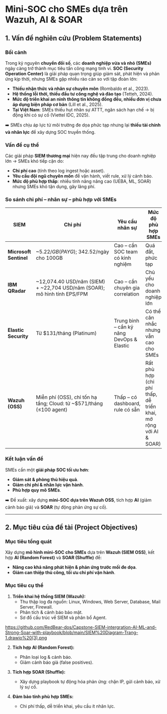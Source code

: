 # Mini-SOC cho SMEs dựa trên Wazuh, AI & SOAR

## 1. Vấn đề nghiên cứu (Problem Statements)

### Bối cảnh  
Trong kỷ nguyên **chuyển đổi số**, các **doanh nghiệp vừa và nhỏ (SMEs)** ngày càng trở thành mục tiêu tấn công mạng tinh vi. **SOC (Security Operation Center)** là giải pháp quan trọng giúp giám sát, phát hiện và phản ứng kịp thời, nhưng SMEs gặp nhiều rào cản so với tập đoàn lớn:  
- **Thiếu nhận thức và nhân sự chuyên môn** (Rombaldo et al., 2023).  
- **Hệ thống lỗi thời, thiếu đầu tư công nghệ và đào tạo** (Tetteh, 2024).  
- **Mức độ triển khai an ninh thông tin không đồng đều, nhiều đơn vị chưa áp dụng biện pháp cơ bản** (Lill et al., 2025).  
- **Tại Việt Nam**: SMEs thiếu hụt nhân sự ATTT, ngân sách hạn chế → bị động khi có sự cố (Viettel IDC, 2025).  

➡️ SMEs chịu áp lực từ môi trường đe dọa phức tạp nhưng lại **thiếu tài chính và nhân lực** để xây dựng SOC truyền thống.

### Vấn đề cụ thể  
Các giải pháp **SIEM thương mại** hiện nay đều tập trung cho doanh nghiệp lớn → SMEs khó tiếp cận do:  
- **Chi phí cao** (tính theo log ingest hoặc asset).  
- **Yêu cầu đội ngũ chuyên môn** để vận hành, viết rule, xử lý cảnh báo.  
- **Mức độ phù hợp thấp**: nhiều tính năng nâng cao (UEBA, ML, SOAR) nhưng SMEs khó tận dụng, gây lãng phí.  

### So sánh chi phí – nhân sự – phù hợp với SMEs  

| **SIEM**             | **Chi phí** | **Yêu cầu nhân sự** | **Mức độ phù hợp SMEs** |
|----------------------|-------------|----------------------|--------------------------|
| **Microsoft Sentinel** | ~$5.22/GB (PAYG); ~$342.52/ngày cho 100GB | Cao – cần SOC team có kinh nghiệm | Quá đắt, phức tạp |
| **IBM QRadar**       | ~12,074.40 USD/năm (SIEM) + ~22,704 USD/năm (SOAR); mô hình tính EPS/FPM | Cao – cần chuyên gia correlation | Chủ yếu cho doanh nghiệp lớn |
| **Elastic Security** | Từ $131/tháng (Platinum) | Trung bình – cần kỹ năng DevOps & Elastic | Có thể cân nhắc nhưng vẫn cao cho SMEs |
| **Wazuh (OSS)**      | Miễn phí (OSS), chỉ tốn hạ tầng; Cloud: từ ~$571/tháng (≤100 agent) | Thấp – có dashboard, rule có sẵn | Rất phù hợp (chi phí thấp, dễ triển khai, mở rộng với AI & SOAR) |

### Kết luận vấn đề  
SMEs cần một **giải pháp SOC tối ưu hơn**:  
- **Giám sát & phòng thủ hiệu quả**.  
- **Giảm chi phí & nhân lực vận hành**.  
- **Phù hợp quy mô SMEs**.  

➡️ Đề xuất: xây dựng **mini-SOC dựa trên Wazuh OSS**, tích hợp **AI** (giảm cảnh báo giả) và **SOAR** (tự động phản ứng sự cố).  

---

## 2. Mục tiêu của đề tài (Project Objectives)

### Mục tiêu tổng quát  
Xây dựng **mô hình mini-SOC cho SMEs** dựa trên **Wazuh (SIEM OSS)**, kết hợp **AI (Random Forest)** và **SOAR (Shuffle)** để:  
- **Nâng cao khả năng phát hiện & phản ứng trước mối đe dọa**.  
- **Giảm can thiệp thủ công, tối ưu chi phí vận hành**.  

### Mục tiêu cụ thể  
1. **Triển khai hệ thống SIEM (Wazuh):**  
   - Thu thập log đa nguồn: Linux, Windows, Web Server, Database, Mail Server, Firewall.  
   - Phân tích & cảnh báo bảo mật.
   - Sơ đồ cấu trúc về SIEM và phân bổ Agent.

https://github.com/RedBear-dos/Capstone-SIEM-intergration-AI-ML-and-Strong-Soar-with-playbook/blob/main/SIEM%20Diagram-Trang-1.drawio%20(3).png


2. **Tích hợp AI (Random Forest):**  
   - Phân loại log & cảnh báo.  
   - Giảm cảnh báo giả (false positives).  

3. **Tích hợp SOAR (Shuffle):**  
   - Xây dựng playbook tự động hóa phản ứng: chặn IP, gửi cảnh báo, xử lý sự cố.  

4. **Đảm bảo tính phù hợp SMEs:**  
   - Chi phí thấp, dễ triển khai, yêu cầu ít nhân lực.  
